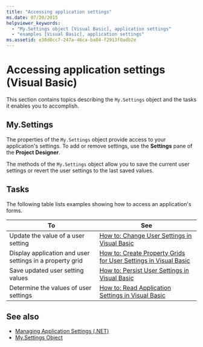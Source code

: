 ```yaml
---
title: "Accessing application settings"
ms.date: 07/20/2015
helpviewer_keywords: 
  - "My.Settings object [Visual Basic], application settings"
  - "examples [Visual Basic], application settings"
ms.assetid: e38d0cc7-247a-46ca-ba04-f2913f0adb2e
---
```

# Accessing application settings (Visual Basic)

This section contains topics describing the `My.Settings` object and the tasks it enables you to accomplish.  
  
## My.Settings  

 The properties of the `My.Settings` object provide access to your application's settings. To add or remove settings, use the **Settings** pane of the **Project Designer**.  
  
 The methods of the `My.Settings` object allow you to save the current user settings or revert the user settings to the last saved values.  
  
## Tasks  

 The following table lists examples showing how to access an application's forms.  
  
|To|See|  
|--------|---------|  
|Update the value of a user setting|[How to: Change User Settings in Visual Basic](../../../../visual-basic/developing-apps/programming/app-settings/how-to-change-user-settings.md)|  
|Display application and user settings in a property grid|[How to: Create Property Grids for User Settings in Visual Basic](../../../../visual-basic/developing-apps/programming/app-settings/how-to-create-property-grids-for-user-settings.md)|  
|Save updated user setting values|[How to: Persist User Settings in Visual Basic](../../../../visual-basic/developing-apps/programming/app-settings/how-to-persist-user-settings.md)|  
|Determine the values of user settings|[How to: Read Application Settings in Visual Basic](../../../../visual-basic/developing-apps/programming/app-settings/how-to-read-application-settings.md)|  
  
## See also

- [Managing Application Settings (.NET)](/visualstudio/ide/managing-application-settings-dotnet)
- [My.Settings Object](../../../../visual-basic/language-reference/objects/my-settings-object.md)
